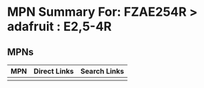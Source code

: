 



# MPN Summary For: FZAE254R > adafruit : E2,5-4R

## MPNs
  

|MPN|Direct Links|Search Links|
| :--- | :--- | :--- |
||||
